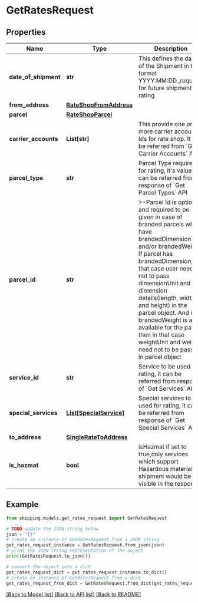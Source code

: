 # GetRatesRequest


## Properties

Name | Type | Description | Notes
------------ | ------------- | ------------- | -------------
**date_of_shipment** | **str** | This defines the date of the Shipment in the format YYYY:MM:DD.,required for future shipment rating | [optional] 
**from_address** | [**RateShopFromAddress**](RateShopFromAddress.md) |  | 
**parcel** | [**RateShopParcel**](RateShopParcel.md) |  | 
**carrier_accounts** | **List[str]** | This provide one or more carrier accounts Ids for rate shop. It can be referred from &#x60;Get Carrier Accounts&#x60; API | 
**parcel_type** | **str** | Parcel Type required for rating, it&#39;s value can be referred from response of &#x60;Get Parcel Types&#x60; API | 
**parcel_id** | **str** | &gt;-Parcel Id is optional and required to be given in case of branded parcels which have brandedDimension and/or brandedWeight. If parcel has brandedDimension, in that case user need not to pass dimensionUnit and dimension details(length, width and height) in the parcel object. And if brandedWeight is also available for the parcel then in that case weightUnit and weight need not to be passed  in parcel object | [optional] 
**service_id** | **str** | Service to be used for rating, it can be referred from response of &#x60;Get Services&#x60; API | 
**special_services** | [**List[SpecialService]**](SpecialService.md) | Special services to be used for rating, it can be referred from response of &#x60;Get Special Services&#x60; API | [optional] 
**to_address** | [**SingleRateToAddress**](SingleRateToAddress.md) |  | 
**is_hazmat** | **bool** | isHazmat if set to true,only services which support Hazardous material shipment would be visible in the response | [optional] 

## Example

```python
from shipping.models.get_rates_request import GetRatesRequest

# TODO update the JSON string below
json = "{}"
# create an instance of GetRatesRequest from a JSON string
get_rates_request_instance = GetRatesRequest.from_json(json)
# print the JSON string representation of the object
print(GetRatesRequest.to_json())

# convert the object into a dict
get_rates_request_dict = get_rates_request_instance.to_dict()
# create an instance of GetRatesRequest from a dict
get_rates_request_from_dict = GetRatesRequest.from_dict(get_rates_request_dict)
```
[[Back to Model list]](../README.md#documentation-for-models) [[Back to API list]](../README.md#documentation-for-api-endpoints) [[Back to README]](../README.md)


